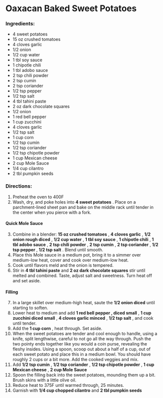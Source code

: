 # Oaxacan Baked Sweet Potatoes 

### Ingredients: 
* 4 sweet potatoes
* 15 oz crushed tomatoes
* 4 cloves garlic
* 1/2 onion
* 1/2 cup water
* 1 tbl soy sauce
* 1 chipotle chili
* 1 tbl adobo sauce
* 2 tsp chili powder
* 2 tsp cumin
* 2 tsp coriander
* 1/2 tsp pepper
* 1/2 tsp salt
* 4 tbl tahini paste
* 2 oz dark chocolate squares
* 1/2 onion
* 1 red bell pepper
* 1 cup zucchini
* 4 cloves garlic
* 1/2 tsp salt
* 1 cup corn
* 1/2 tsp cumin
* 1/2 tsp coriander
* 1/2 tsp chipotle powder
* 1 cup Mexican cheese
* 2 cup Mole Sauce
* 1/4 cup cilantro
* 2 tbl pumpkin seeds

### Directions: 
1. Preheat the oven to 400F 
2. Wash, dry, and poke holes into **4 sweet potatoes** . Place on a parchment-lined sheet pan and bake on the middle rack until tender in the center when you pierce with a fork. 

#### Quick Mole Sauce
3. Combine in a blender: **15 oz crushed tomatoes** , **4 cloves garlic** , **1/2 onion rough diced** , **1/2 cup water** , **1 tbl soy sauce** , **1 chipotle chili** , **1 tbl adobo sauce** , **2 tsp chili powder** , **2 tsp cumin** , **2 tsp coriander** , **1/2 tsp pepper** , **1/2 tsp salt** . Blend until smooth. 
4. Place this Mole sauce in a medium pot, bring it to a simmer over medium-low heat, cover and cook over medium-low heat. 
5. Cook until flavors meld and the onion is tempered. 
6. Stir in **4 tbl tahini paste** and **2 oz dark chocolate squares** stir until melted and combined. Taste, adjust salt and sweetness. Turn heat off and set aside. 



#### Filling
7. In a large skillet over medium-high heat, saute the **1/2 onion diced** until starting to soften. 
8. Lower heat to medium and add **1 red bell pepper , diced small** , **1 cup zucchini diced small** , **4 cloves garlic minced** , **1/2 tsp salt** , and cook until tender. 
9. Add the **1 cup corn** , heat through. Set aside. 
10. When the sweet potatoes are tender and cool enough to handle, using a knife, split lengthwise, careful to not go all the way through. Push the two pointy ends together like you would a coin purse, revealing the fleshy insides. Using a spoon, scoop out about a half of a cup, out of each sweet potato and place this in a medium bowl. You should have roughly 2 cups or a bit more. Add the cooked veggies and mix. 
11. Add **1/2 tsp cumin** , **1/2 tsp coriander** , **1/2 tsp chipotle powder** , **1 cup Mexican cheese** , **2 cup Mole Sauce** 
12. Spoon the filling back into the sweet potatoes, mounding them up a bit. Brush skins with a little olive oil. 
13. Reduce heat to 375F until warmed through, 25 minutes. 
14. Garnish with **1/4 cup chopped cilantro** and **2 tbl pumpkin seeds** 


